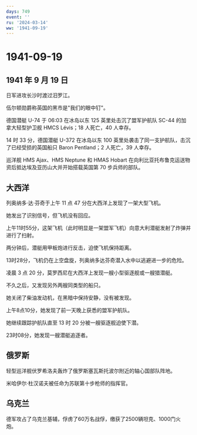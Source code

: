 ```yaml
---
days: 749
event: ''
ru: '2024-03-14'
ww: '1941-09-19'
---
```


# 1941-09-19

## 1941 年 9 月 19 日

日军进攻长沙时渡过汨罗江。

伍尔顿勋爵称英国的黑市是"我们的眼中钉"。

德国潜艇 U-74 于 06:03 在冰岛以东 125 英里处击沉了盟军护航队 SC-44
的加拿大轻型护卫舰 HMCS Lévis；18 人死亡，40 人幸存。

14 时 33 分，德国潜艇 U-372 在冰岛以东 100
英里处袭击了同一支护航队，击沉了已经受损的英国船只 Baron Pentland；2
人死亡，39 人幸存。

巡洋舰 HMS Ajax、HMS Neptune 和 HMAS Hobart
在向利比亚托布鲁克运送物资后抵达埃及亚历山大并开始搭载英国第 70
步兵师的部队。

## 大西洋

列奥纳多·达·芬奇于上午 11 点 47 分在大西洋上发现了一架大型飞机。

她发出了识别信号，但飞机没有回应。

上午11时55分，这架飞机（此时明显是一架盟军飞机）向意大利潜艇发射了炸弹并进行了扫射。

两分钟后，潜艇用甲板炮进行反击，迫使飞机保持距离。

13时28分，飞机仍在上空盘旋，列奥纳多达芬奇潜入水中以逃避进一步的危险。

凌晨 3 点 20 分，莫罗西尼在大西洋上发现一艘小型驱逐舰或一艘猎潜艇。

不久之后，又发现另外两艘同类型的船只。

她关闭了柴油发动机，在黑暗中保持安静，没有被发现。

上午8点10分，她发现了前一天晚上获悉的盟军护航队。

她继续跟踪护航队直至 13 时 20 分被一艘驱逐舰迫使下潜。

23时08分，她发现一艘潜艇追逐者。

## 俄罗斯

轻型巡洋舰伏罗希洛夫轰炸了俄罗斯塞瓦斯托波尔附近的轴心国部队阵地。

米哈伊尔·杜汉诺夫被任命为苏联第十步枪师的指挥官。

## 乌克兰

德军攻占了乌克兰基辅，俘虏了60万名战俘，缴获了2500辆坦克、1000门火炮。